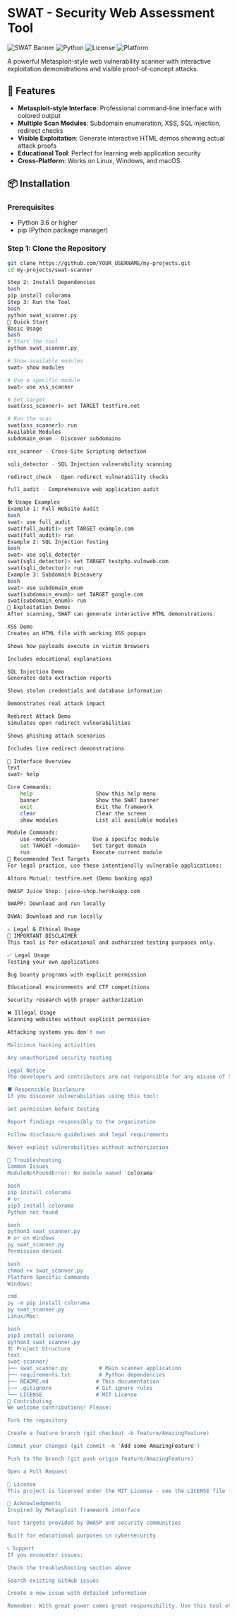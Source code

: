 # SWAT - Security Web Assessment Tool

![SWAT Banner](https://img.shields.io/badge/SWAT-Web%20Security%20Tool-red)
![Python](https://img.shields.io/badge/Python-3.6%2B-blue)
![License](https://img.shields.io/badge/License-MIT-green)
![Platform](https://img.shields.io/badge/Platform-Linux%20%7C%20Windows%20%7C%20Mac-orange)

A powerful Metasploit-style web vulnerability scanner with interactive exploitation demonstrations and visible proof-of-concept attacks.

## 🚀 Features

- **Metasploit-style Interface**: Professional command-line interface with colored output
- **Multiple Scan Modules**: Subdomain enumeration, XSS, SQL injection, redirect checks
- **Visible Exploitation**: Generate interactive HTML demos showing actual attack proofs
- **Educational Tool**: Perfect for learning web application security
- **Cross-Platform**: Works on Linux, Windows, and macOS

## 📦 Installation

### Prerequisites
- Python 3.6 or higher
- pip (Python package manager)

### Step 1: Clone the Repository
```bash
git clone https://github.com/YOUR_USERNAME/my-projects.git
cd my-projects/swat-scanner

Step 2: Install Dependencies
bash
pip install colorama
Step 3: Run the Tool
bash
python swat_scanner.py
🎯 Quick Start
Basic Usage
bash
# Start the tool
python swat_scanner.py

# Show available modules
swat> show modules

# Use a specific module
swat> use xss_scanner

# Set target
swat(xss_scanner)> set TARGET testfire.net

# Run the scan
swat(xss_scanner)> run
Available Modules
subdomain_enum - Discover subdomains

xss_scanner - Cross-Site Scripting detection

sqli_detector - SQL Injection vulnerability scanning

redirect_check - Open redirect vulnerability checks

full_audit - Comprehensive web application audit

🛠️ Usage Examples
Example 1: Full Website Audit
bash
swat> use full_audit
swat(full_audit)> set TARGET example.com
swat(full_audit)> run
Example 2: SQL Injection Testing
bash
swat> use sqli_detector
swat(sqli_detector)> set TARGET testphp.vulnweb.com
swat(sqli_detector)> run
Example 3: Subdomain Discovery
bash
swat> use subdomain_enum
swat(subdomain_enum)> set TARGET google.com
swat(subdomain_enum)> run
🎪 Exploitation Demos
After scanning, SWAT can generate interactive HTML demonstrations:

XSS Demo
Creates an HTML file with working XSS popups

Shows how payloads execute in victim browsers

Includes educational explanations

SQL Injection Demo
Generates data extraction reports

Shows stolen credentials and database information

Demonstrates real attack impact

Redirect Attack Demo
Simulates open redirect vulnerabilities

Shows phishing attack scenarios

Includes live redirect demonstrations

🎨 Interface Overview
text
swat> help

Core Commands:
    help                    Show this help menu
    banner                  Show the SWAT banner
    exit                    Exit the framework
    clear                   Clear the screen
    show modules            List all available modules

Module Commands:
    use <module>           Use a specific module
    set TARGET <domain>    Set target domain
    run                    Execute current module
🎯 Recommended Test Targets
For legal practice, use these intentionally vulnerable applications:

Altoro Mutual: testfire.net (Demo banking app)

OWASP Juice Shop: juice-shop.herokuapp.com

bWAPP: Download and run locally

DVWA: Download and run locally

⚠️ Legal & Ethical Usage
🚨 IMPORTANT DISCLAIMER
This tool is for educational and authorized testing purposes only.

✅ Legal Usage
Testing your own applications

Bug bounty programs with explicit permission

Educational environments and CTF competitions

Security research with proper authorization

❌ Illegal Usage
Scanning websites without explicit permission

Attacking systems you don't own

Malicious hacking activities

Any unauthorized security testing

Legal Notice
The developers and contributors are not responsible for any misuse of this tool. Users are solely responsible for ensuring they have proper authorization before conducting any security testing. Unauthorized testing may violate laws and result in criminal charges.

🛡️ Responsible Disclosure
If you discover vulnerabilities using this tool:

Get permission before testing

Report findings responsibly to the organization

Follow disclosure guidelines and legal requirements

Never exploit vulnerabilities without authorization

🔧 Troubleshooting
Common Issues
ModuleNotFoundError: No module named 'colorama'

bash
pip install colorama
# or
pip3 install colorama
Python not found

bash
python3 swat_scanner.py
# or on Windows
py swat_scanner.py
Permission denied

bash
chmod +x swat_scanner.py
Platform Specific Commands
Windows:

cmd
py -m pip install colorama
py swat_scanner.py
Linux/Mac:

bash
pip3 install colorama
python3 swat_scanner.py
🏗️ Project Structure
text
swat-scanner/
├── swat_scanner.py          # Main scanner application
├── requirements.txt         # Python dependencies
├── README.md               # This documentation
├── .gitignore              # Git ignore rules
└── LICENSE                 # MIT License
🤝 Contributing
We welcome contributions! Please:

Fork the repository

Create a feature branch (git checkout -b feature/AmazingFeature)

Commit your changes (git commit -m 'Add some AmazingFeature')

Push to the branch (git push origin feature/AmazingFeature)

Open a Pull Request

📄 License
This project is licensed under the MIT License - see the LICENSE file for details.

🙏 Acknowledgments
Inspired by Metasploit framework interface

Test targets provided by OWASP and security communities

Built for educational purposes in cybersecurity

📞 Support
If you encounter issues:

Check the troubleshooting section above

Search existing GitHub issues

Create a new issue with detailed information

Remember: With great power comes great responsibility. Use this tool ethically and legally.


